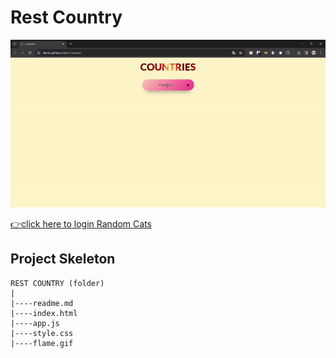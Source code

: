 <h1>Rest Country</h1>

![country gif](./countiries.gif)

[👉click here to login Random Cats](https://ilkerkr.github.io/Rest-Country/)

<h2>Project Skeleton</h2>

```
REST COUNTRY (folder)
|
|----readme.md                  
|----index.html            
|----app.js 
|----style.css
|----flame.gif
```